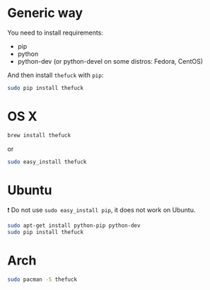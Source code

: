 # Generic way

You need to install requirements:
- pip
- python
- python-dev (or python-devel on some distros: Fedora, CentOS)

And then install `thefuck` with `pip`:

```bash
sudo pip install thefuck
```

# OS X

```bash
brew install thefuck
```

or

```bash
sudo easy_install thefuck
```

# Ubuntu

:exclamation: Do not use `sudo easy_install pip`, it does not work on Ubuntu.

```bash
sudo apt-get install python-pip python-dev
sudo pip install thefuck
```

# Arch

```bash
sudo pacman -S thefuck
```